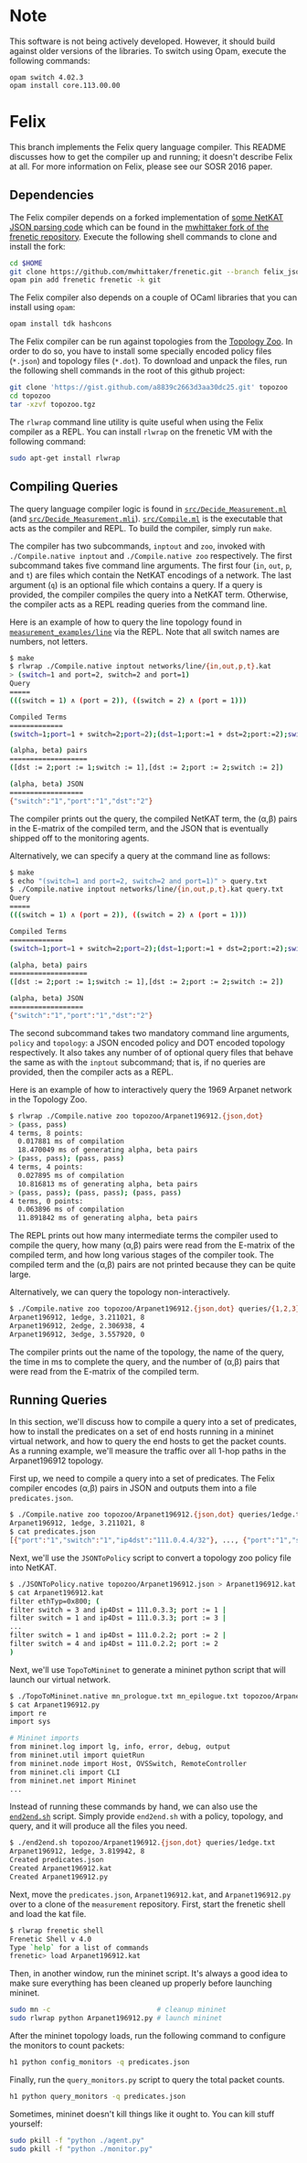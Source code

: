 # Note #

This software is not being actively developed. However, it should build against older versions of the libraries. To switch using Opam, execute the following commands:
```
opam switch 4.02.3
opam install core.113.00.00
```

# Felix #
This branch implements the Felix query language compiler. This README discusses
how to get the compiler up and running; it doesn't describe Felix at all. For
more information on Felix, please see our SOSR 2016 paper.

## Dependencies ##
The Felix compiler depends on a forked implementation of [some NetKAT JSON
parsing code][netkat_json] which can be found in the [mwhittaker fork of the
frenetic repository][mwhittaker_frenetic]. Execute the following shell commands
to clone and install the fork:

```bash
cd $HOME
git clone https://github.com/mwhittaker/frenetic.git --branch felix_json
opam pin add frenetic frenetic -k git
```

The Felix compiler also depends on a couple of OCaml libraries that you can
install using `opam`:

```bash
opam install tdk hashcons
```

The Felix compiler can be run against topologies from the [Topology
Zoo][topo_zoo]. In order to do so, you have to install some specially encoded
policy files (`*.json`) and topology files (`*.dot`). To download and unpack
the files, run the following shell commands in the root of this github project:

```bash
git clone 'https://gist.github.com/a8839c2663d3aa30dc25.git' topozoo
cd topozoo
tar -xzvf topozoo.tgz
```

The `rlwrap` command line utility is quite useful when using the Felix compiler
as a REPL. You can install `rlwrap` on the frenetic VM with the following
command:

```bash
sudo apt-get install rlwrap
```

## Compiling Queries ##
The query language compiler logic is found in
[`src/Decide_Measurement.ml`](src/Decide_Measurement.ml) (and
[`src/Decide_Measurement.mli`](src/Decide_Measurement.mli)).
[`src/Compile.ml`](src/Compile.ml) is the executable that acts as the compiler
and REPL. To build the compiler, simply run `make`.

The compiler has two subcommands, `inptout` and `zoo`, invoked with
`./Compile.native inptout` and `./Compile.native zoo` respectively. The first
subcommand takes five command line arguments. The first four (`in`, `out`, `p`,
and `t`) are files which contain the NetKAT encodings of a network. The last
argument (`q`) is an optional file which contains a query. If a query is
provided, the compiler compiles the query into a NetKAT term. Otherwise, the
compiler acts as a REPL reading queries from the command line.

Here is an example of how to query the line topology found in
[`measurement_examples/line`](measurement_examples/line) via the REPL. Note
that all switch names are numbers, not letters.

```bash
$ make
$ rlwrap ./Compile.native inptout networks/line/{in,out,p,t}.kat
> (switch=1 and port=2, switch=2 and port=1)
Query
=====
(((switch = 1) ∧ (port = 2)), ((switch = 2) ∧ (port = 1)))

Compiled Terms
=============
(switch=1;port=1 + switch=2;port=2);(dst=1;port:=1 + dst=2;port:=2);switch=1;port=2;(switch=1;port=2;switch:=2;port:=1 + switch=2;port=1;switch:=1;port:=2);switch=2;port=1;(dst=1;port:=1 + dst=2;port:=2);(switch=1;port=1 + switch=2;port=2)

(alpha, beta) pairs
===================
([dst := 2;port := 1;switch := 1],[dst := 2;port := 2;switch := 2])

(alpha, beta) JSON
==================
{"switch":"1","port":"1","dst":"2"}
```

The compiler prints out the query, the compiled NetKAT term, the (α,β) pairs in
the E-matrix of the compiled term, and the JSON that is eventually shipped off
to the monitoring agents.

Alternatively, we can specify a query at the command line as follows:

```bash
$ make
$ echo "(switch=1 and port=2, switch=2 and port=1)" > query.txt
$ ./Compile.native inptout networks/line/{in,out,p,t}.kat query.txt
Query
=====
(((switch = 1) ∧ (port = 2)), ((switch = 2) ∧ (port = 1)))

Compiled Terms
=============
(switch=1;port=1 + switch=2;port=2);(dst=1;port:=1 + dst=2;port:=2);switch=1;port=2;(switch=1;port=2;switch:=2;port:=1 + switch=2;port=1;switch:=1;port:=2);switch=2;port=1;(dst=1;port:=1 + dst=2;port:=2);(switch=1;port=1 + switch=2;port=2)

(alpha, beta) pairs
===================
([dst := 2;port := 1;switch := 1],[dst := 2;port := 2;switch := 2])

(alpha, beta) JSON
==================
{"switch":"1","port":"1","dst":"2"}
```

The second subcommand takes two mandatory command line arguments, `policy` and
`topology`: a JSON encoded policy and DOT encoded topology respectively. It
also takes any number of of optional query files that behave the same as with
the `inptout` subcommand; that is, if no queries are provided, then the
compiler acts as a REPL.

Here is an example of how to interactively query the 1969 Arpanet network in
the Topology Zoo.

```bash
$ rlwrap ./Compile.native zoo topozoo/Arpanet196912.{json,dot}
> (pass, pass)
4 terms, 8 points:
  0.017881 ms of compilation
  18.470049 ms of generating alpha, beta pairs
> (pass, pass); (pass, pass)
4 terms, 4 points:
  0.027895 ms of compilation
  10.816813 ms of generating alpha, beta pairs
> (pass, pass); (pass, pass); (pass, pass)
4 terms, 0 points:
  0.063896 ms of compilation
  11.891842 ms of generating alpha, beta pairs
```

The REPL prints out how many intermediate terms the compiler used to compile
the query, how many (α,β) pairs were read from the E-matrix of the compiled
term, and how long various stages of the compiler took. The compiled term and
the (α,β) pairs are not printed because they can be quite large.

Alternatively, we can query the topology non-interactively.

```bash
$ ./Compile.native zoo topozoo/Arpanet196912.{json,dot} queries/{1,2,3}edge.txt
Arpanet196912, 1edge, 3.211021, 8
Arpanet196912, 2edge, 2.306938, 4
Arpanet196912, 3edge, 3.557920, 0
```

The compiler prints out the name of the topology, the name of the query, the
time in ms to complete the query, and the number of (α,β) pairs that were read
from the E-matrix of the compiled term.

## Running Queries ##
In this section, we'll discuss how to compile a query into a set of predicates,
how to install the predicates on a set of end hosts running in a mininet
virtual network, and how to query the end hosts to get the packet counts. As a
running example, we'll measure the traffic over all 1-hop paths in the
Arpanet196912 topology.

First up, we need to compile a query into a set of predicates. The Felix
compiler encodes (α,β) pairs in JSON and outputs them into a file
`predicates.json`.

```bash
$ ./Compile.native zoo topozoo/Arpanet196912.{json,dot} queries/1edge.txt
Arpanet196912, 1edge, 3.211021, 8
$ cat predicates.json
[{"port":"1","switch":"1","ip4dst":"111.0.4.4/32"}, ..., {"port":"1","switch":"2","ip4dst":"111.0.1.1/32"}]
```

Next, we'll use the `JSONToPolicy` script to convert a topology zoo policy file
into NetKAT.
```bash
$ ./JSONToPolicy.native topozoo/Arpanet196912.json > Arpanet196912.kat
$ cat Arpanet196912.kat
filter ethTyp=0x800; (
filter switch = 3 and ip4Dst = 111.0.3.3; port := 1 |
filter switch = 1 and ip4Dst = 111.0.3.3; port := 3 |
...
filter switch = 1 and ip4Dst = 111.0.2.2; port := 2 |
filter switch = 4 and ip4Dst = 111.0.2.2; port := 2
)
```

Next, we'll use `TopoToMininet` to generate a mininet python script that will
launch our virtual network.

```bash
$ ./TopoToMininet.native mn_prologue.txt mn_epilogue.txt topozoo/Arpanet196912.dot > Arpanet196912.py
$ cat Arpanet196912.py
import re
import sys

# Mininet imports
from mininet.log import lg, info, error, debug, output
from mininet.util import quietRun
from mininet.node import Host, OVSSwitch, RemoteController
from mininet.cli import CLI
from mininet.net import Mininet
...
```

Instead of running these commands by hand, we can also use the
[`end2end.sh`](end2end.sh) script. Simply provide `end2end.sh` with a policy,
topology, and query, and it will produce all the files you need.

```bash
$ ./end2end.sh topozoo/Arpanet196912.{json,dot} queries/1edge.txt
Arpanet196912, 1edge, 3.819942, 8
Created predicates.json
Created Arpanet196912.kat
Created Arpanet196912.py
```

Next, move the `predicates.json`, `Arpanet196912.kat`, and `Arpanet196912.py`
over to a clone of the `measurement` repository. First, start the frenetic
shell and load the kat file.

```bash
$ rlwrap frenetic shell
Frenetic Shell v 4.0
Type `help` for a list of commands
frenetic> load Arpanet196912.kat
```

Then, in another window, run the mininet script. It's always a good idea to
make sure everything has been cleaned up properly before launching mininet.

```bash
sudo mn -c                          # cleanup mininet
sudo rlwrap python Arpanet196912.py # launch mininet
```

After the mininet topology loads, run the following command to configure the
monitors to count packets:

```bash
h1 python config_monitors -q predicates.json
```

Finally, run the `query_monitors.py` script to query the total packet counts.

```bash
h1 python query_monitors -q predicates.json
```

Sometimes, mininet doesn't kill things like it ought to. You can kill stuff
yourself:

```bash
sudo pkill -f "python ./agent.py"
sudo pkill -f "python ./monitor.py"
```

[mwhittaker_frenetic]: https://github.com/mwhittaker/frenetic
[netkat_json]:         https://github.com/frenetic-lang/frenetic/blob/master/lib/Frenetic_NetKAT_Json.ml
[topo_zoo]:            http://www.topology-zoo.org/
